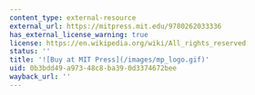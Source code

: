 ```yaml
---
content_type: external-resource
external_url: https://mitpress.mit.edu/9780262033336
has_external_license_warning: true
license: https://en.wikipedia.org/wiki/All_rights_reserved
status: ''
title: '![Buy at MIT Press](/images/mp_logo.gif)'
uid: 0b3bdd49-a973-48c8-ba39-0d3374672bee
wayback_url: ''
---
```

